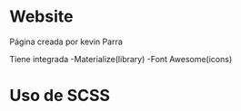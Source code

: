 Website
=======

Página creada por kevin Parra


Tiene integrada 
-Materialize(library)
-Font Awesome(icons)


Uso de SCSS
============
